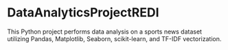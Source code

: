 # DataAnalyticsProjectREDI
This Python project performs data analysis on a sports news dataset utilizing Pandas, Matplotlib, Seaborn, scikit-learn, and TF-IDF vectorization. 
